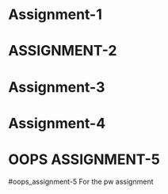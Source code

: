 # Assignment-1
# ASSIGNMENT-2 
# Assignment-3
# Assignment-4
# OOPS ASSIGNMENT-5
#oops_assignment-5
For the pw assignment

